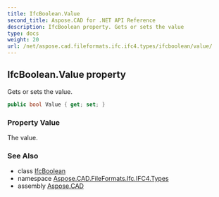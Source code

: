 ```yaml
---
title: IfcBoolean.Value
second_title: Aspose.CAD for .NET API Reference
description: IfcBoolean property. Gets or sets the value
type: docs
weight: 20
url: /net/aspose.cad.fileformats.ifc.ifc4.types/ifcboolean/value/
---
```

## IfcBoolean.Value property

Gets or sets the value.

```csharp
public bool Value { get; set; }
```

### Property Value

The value.

### See Also

* class [IfcBoolean](../)
* namespace [Aspose.CAD.FileFormats.Ifc.IFC4.Types](../../ifcboolean/)
* assembly [Aspose.CAD](../../../)



